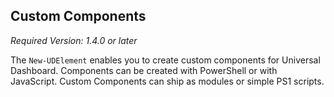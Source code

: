 ## Custom Components

_Required Version: 1.4.0 or later_

The `New-UDElement` enables you to create custom components for Universal Dashboard. Components can be created with PowerShell or with JavaScript. Custom Components can ship as modules or simple PS1 scripts. 
